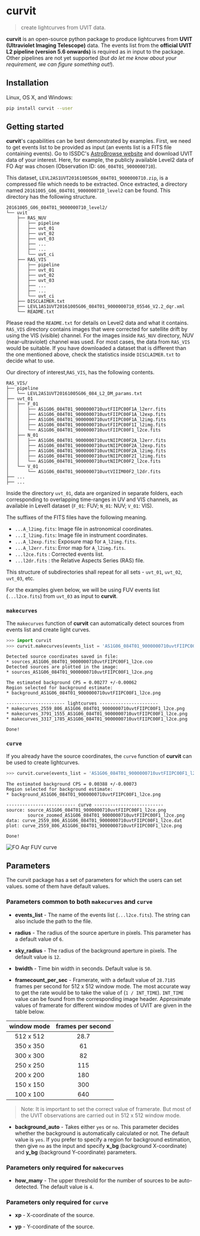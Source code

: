# **curvit**
> create lightcurves from UVIT data.

**curvit** is an open-source python package to produce lightcurves from **UVIT (Ultraviolet Imaging Telescope)** data.  The events list from the **official UVIT L2 pipeline (version 5.6 onwards)** is required as in input to the package.  Other pipelines are not yet supported (*but do let me know about your requirement, we can figure something out!*). 

## Installation
Linux, OS X, and Windows:
```sh
pip install curvit --user
```

## Getting started

**curvit**'s capabilities can be best demonstrated by examples. First, we need to get events list to be provided as input (an events list is a FITS file containing events). Go to ISSDC's [AstroBrowse website](https://astrobrowse.issdc.gov.in/astro_archive/archive/Home.jsp) and download UVIT data of your interest. Here, for example, the publicly available Level2 data of FO Aqr was chosen (Observation ID: `G06_084T01_9000000710`). 

This dataset, `LEVL2AS1UVT20161005G06_084T01_9000000710.zip`, is a compressed file which needs to be extracted. Once extracted, a directory named `20161005_G06_084T01_9000000710_level2` can be found. This directory has the following structure. 

```
20161005_G06_084T01_9000000710_level2/
└── uvit
    ├── RAS_NUV
    │   ├── pipeline
    │   ├── uvt_01
    │   ├── uvt_02
    │   ├── uvt_03
    │   ├── ...
    │   ├── ...
    │   └── uvt_ci
    ├── RAS_VIS
    │   ├── pipeline
    │   ├── uvt_01
    │   ├── uvt_02
    │   ├── uvt_03
    │   ├── ...
    │   ├── ...
    │   └── uvt_ci
    ├── DISCLAIMER.txt
    ├── LEVL1AS1UVT20161005G06_084T01_9000000710_05546_V2.2_dqr.xml
    └── README.txt
```
Please read the `README.txt` for details on Level2 data and what it contains. `RAS_VIS` directory contains images that were corrected for satellite drift by using the VIS (visible) channel. For the images inside `RAS_NUV` directory, NUV (near-ultraviolet) channel was used. For most cases, the data from `RAS_VIS` would be suitable. If you have downloaded a dataset that is different than the one mentioned above, check the statistics inside `DISCLAIMER.txt` to decide what to use. 

Our directory of interest,`RAS_VIS`, has the following contents. 
```
RAS_VIS/
├── pipeline
│   └── LEVL2AS1UVT20161005G06_084_L2_DM_params.txt
├── uvt_01
│   ├── F_01
│   │   ├── AS1G06_084T01_9000000710uvtFIIPC00F1A_l2err.fits
│   │   ├── AS1G06_084T01_9000000710uvtFIIPC00F1A_l2exp.fits
│   │   ├── AS1G06_084T01_9000000710uvtFIIPC00F1A_l2img.fits
│   │   ├── AS1G06_084T01_9000000710uvtFIIPC00F1I_l2img.fits
│   │   └── AS1G06_084T01_9000000710uvtFIIPC00F1_l2ce.fits
│   ├── N_01
│   │   ├── AS1G06_084T01_9000000710uvtNIIPC00F2A_l2err.fits
│   │   ├── AS1G06_084T01_9000000710uvtNIIPC00F2A_l2exp.fits
│   │   ├── AS1G06_084T01_9000000710uvtNIIPC00F2A_l2img.fits
│   │   ├── AS1G06_084T01_9000000710uvtNIIPC00F2I_l2img.fits
│   │   └── AS1G06_084T01_9000000710uvtNIIPC00F2_l2ce.fits
│   └── V_01
│       └── AS1G06_084T01_9000000710uvtVIIIM00F2_l2dr.fits
├── ...
├── ...
```

<!--- `pipeline` contains the parameter file for UVIT L2 pipeline (UL2P) used to generate the science data products inside `RAS_VIS`.  -->

Inside the directory `uvt_01`, data are organized in separate folders, each corresponding to overlapping time-ranges in UV and VIS channels, as available in Level1 dataset (`F_01`: FUV; `N_01`: NUV; `V_01`: VIS). 

The suffixes of the FITS files have the following meaning. 

* `...A_l2img.fits`: Image file in astronomical coordinates.
* `...I_l2img.fits`: Image file in instrument coordinates.
* `...A_l2exp.fits`: Exposure map for `A_l2img.fits`.
* `...A_l2err.fits`: Error map for `A_l2img.fits`.
* `...l2ce.fits` : Corrected events list.
* `...l2dr.fits` : the Relative Aspects Series (RAS) file. 

This structure of subdirectories shall repeat for all sets - `uvt_01`, `uvt_02`, `uvt_03`, etc.

For the examples given below, we will be using FUV events list (`...l2ce.fits`) from `uvt_03` as input to **curvit**.  

### `makecurves`

The `makecurves` function of **curvit** can automatically detect sources from events list and create light curves. 

``` python
>>> import curvit
>>> curvit.makecurves(events_list = 'AS1G06_084T01_9000000710uvtFIIPC00F1_l2ce.fits', how_many = 4)
```
```
Detected source coordinates saved in file:
* sources_AS1G06_084T01_9000000710uvtFIIPC00F1_l2ce.coo
Detected sources are plotted in the image:
* sources_AS1G06_084T01_9000000710uvtFIIPC00F1_l2ce.png

The estimated background CPS = 0.00277 +/-0.00062
Region selected for background estimate:
* background_AS1G06_084T01_9000000710uvtFIIPC00F1_l2ce.png

---------------------- lightcurves ----------------------
* makecurves_2559_806_AS1G06_084T01_9000000710uvtFIIPC00F1_l2ce.png
* makecurves_3791_1555_AS1G06_084T01_9000000710uvtFIIPC00F1_l2ce.png
* makecurves_3317_1785_AS1G06_084T01_9000000710uvtFIIPC00F1_l2ce.png

Done!

```

### `curve`

If you already have the source coordinates, the `curve` function of **curvit** can be used to create lightcurves.

``` python
>>> curvit.curve(events_list = 'AS1G06_084T01_9000000710uvtFIIPC00F1_l2ce.fits', xp = 2559, yp = 806)
```
```  
The estimated background CPS = 0.00388 +/-0.00073
Region selected for background estimate:
* background_AS1G06_084T01_9000000710uvtFIIPC00F1_l2ce.png

-------------------------- curve --------------------------
source: source_AS1G06_084T01_9000000710uvtFIIPC00F1_l2ce.png
        source_zoomed_AS1G06_084T01_9000000710uvtFIIPC00F1_l2ce.png
data: curve_2559_806_AS1G06_084T01_9000000710uvtFIIPC00F1_l2ce.dat
plot: curve_2559_806_AS1G06_084T01_9000000710uvtFIIPC00F1_l2ce.png

Done!
```
![FO Aqr FUV curve](https://i.imgur.com/kKYReoW.png)

## Parameters
The curvit package has a set of parameters for which the users can set values. some of them have default values. 

### Parameters common to both `makecurves` and `curve`

* **events_list** - The name of the events list (`...l2ce.fits`). The string can also include the path to the file.

* **radius** - The radius of the source aperture in pixels. This parameter has a default value of `6`.

* **sky_radius** - The radius of the background aperture in pixels. The default value is `12`. 

* **bwidth** - Time bin width in seconds. Default value is `50`. 

* **framecount_per_sec** - Framerate, with a default value of `28.7185` frames per second for 512 x 512 window mode. The most accurate way to get the rate would be to take the value of (`1 / INT_TIME`). `INT_TIME` value can be found from the corresponding image header. Approximate values of framerate for different window modes of UVIT are given in the table below.

| window mode | frames per second |
| :---: | :---: |
| 512 x 512 | 28.7 |
| 350 x 350 | 61   |
| 300 x 300 | 82   |
| 250 x 250 | 115  |
| 200 x 200 | 180  |
| 150 x 150 | 300  |
| 100 x 100 | 640  |

> Note: It is important to set the correct value of framerate. But most of the UVIT observations are carried out in 512 x 512 window mode. 

* **background_auto** - Takes either `yes` or `no`. This parameter decides whether the background is automatically calculated or not. The default value is `yes`. If you prefer to specify a region for background estimation, then give `no` as the input and specify **x_bg** (background X-coordinate) and **y_bg** (background Y-coordinate) parameters. 

### Parameters only required for `makecurves`

* **how_many** - The upper threshold for the number of sources to be auto-detected. The default value is `4`.

### Parameters only required for `curve`

* **xp** - X-coordinate of the source.

* **yp** - Y-coordinate of the source.


